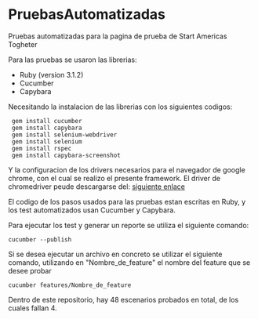 # PruebasAutomatizadas
Pruebas automatizadas para la pagina de prueba de Start Americas Togheter

Para las pruebas se usaron las librerias:

- Ruby (version 3.1.2)
- Cucumber
- Capybara

Necesitando la instalacion de las librerias con los siguientes codigos:
```
 gem install cucumber
 gem install capybara
 gem install selenium-webdriver
 gem install selenium
 gem install rspec
 gem install capybara-screenshot
```

Y la configuracion de los drivers necesarios para el navegador de google chrome, con el cual se realizo el presente framework. El driver de chromedriver peude descargarse del: [siguiente enlace](https://chromedriver.chromium.org/)

El codigo de los pasos usados para las pruebas estan escritas en Ruby, y los test automatizados usan Cucumber y Capybara.

Para ejecutar los test y generar un reporte se utiliza el siguiente comando:
```
cucumber --publish
```

Si se desea ejecutar un archivo en concreto se utilizar el siguiente comando, utilizando en "Nombre_de_feature" el nombre del feature que se desee probar

```
cucumber features/Nombre_de_feature
```

Dentro de este repositorio, hay 48 escenarios probados en total, de los cuales fallan 4. 
